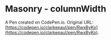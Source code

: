 # Masonry - columnWidth

A Pen created on CodePen.io. Original URL: [https://codepen.io/clarkepaul/pen/RwxByKo](https://codepen.io/clarkepaul/pen/RwxByKo).

